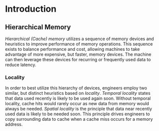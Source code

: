 # Introduction

## Hierarchical Memory

_Hierarchical (Cache) memory_ utilizes a sequence of memory devices and
heuristics to improve performance of memory operations. This sequence exists to
balance performance and cost, allowing machines to take advantage of more
expensive, but faster, memory devices. The machine can then leverage these
devices for recurring or frequently used data to reduce latency.

### Locality

In order to best utilize this hierarchy of devices, engineers employ two
similar, but distinct heuristics based on _locality_. _Temporal locality_
states that data used recently is likely to be used again soon. Without
temporal locality, cache hits would rarely occur as new data from memory would
always be needed. _Spatial locality_ is the principle that data near recently
used data is likely to be needed soon. This principle drives engineers to copy
surrounding data to cache when a cache miss occurs for a memory address.
